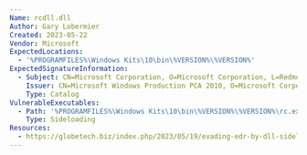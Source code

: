 ```yaml
---
Name: rcdll.dll
Author: Gary Lobermier
Created: 2023-05-22
Vendor: Microsoft
ExpectedLocations:
  - '%PROGRAMFILES%\Windows Kits\10\bin\%VERSION%\%VERSION%'
ExpectedSignatureInformation:
  - Subject: CN=Microsoft Corporation, O=Microsoft Corporation, L=Redmond, S=Washington, C=US
    Issuer: CN=Microsoft Windows Production PCA 2010, O=Microsoft Corporation, L=Redmond, S=Washington, C=US
    Type: Catalog
VulnerableExecutables:
  - Path: '%PROGRAMFILES%\Windows Kits\10\bin\%VERSION%\%VERSION%\rc.exe'
    Type: Sideloading
Resources:
  - https://globetech.biz/index.php/2023/05/19/evading-edr-by-dll-sideloading-in-csharp/
---
```


